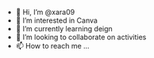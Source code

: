 - 👋 Hi, I’m @xara09
- 👀 I’m interested in Canva
- 🌱 I’m currently learning deign
- 💞️ I’m looking to collaborate on activities
- 📫 How to reach me ...

<!---
xara09/xara09 is a ✨ special ✨ repository because its `README.md` (this file) appears on your GitHub profile.
You can click the Preview link to take a look at your changes.
--->
